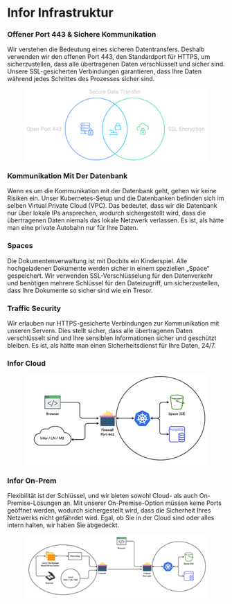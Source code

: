 # Infor Infrastruktur

### Offener Port 443 & Sichere Kommunikation

Wir verstehen die Bedeutung eines sicheren Datentransfers. Deshalb verwenden wir den offenen Port 443, den Standardport für HTTPS, um sicherzustellen, dass alle übertragenen Daten verschlüsselt und sicher sind. Unsere SSL-gesicherten Verbindungen garantieren, dass Ihre Daten während jedes Schrittes des Prozesses sicher sind.

<figure><img src="../.gitbook/assets/inforInfratructure1.svg" alt=""><figcaption></figcaption></figure>

### Kommunikation Mit Der Datenbank

Wenn es um die Kommunikation mit der Datenbank geht, gehen wir keine Risiken ein. Unser Kubernetes-Setup und die Datenbanken befinden sich im selben Virtual Private Cloud (VPC). Das bedeutet, dass wir die Datenbank nur über lokale IPs ansprechen, wodurch sichergestellt wird, dass die übertragenen Daten niemals das lokale Netzwerk verlassen. Es ist, als hätte man eine private Autobahn nur für Ihre Daten.

### Spaces

Die Dokumentenverwaltung ist mit Docbits ein Kinderspiel. Alle hochgeladenen Dokumente werden sicher in einem speziellen „Space“ gespeichert. Wir verwenden SSL-Verschlüsselung für den Datenverkehr und benötigen mehrere Schlüssel für den Dateizugriff, um sicherzustellen, dass Ihre Dokumente so sicher sind wie ein Tresor.

### Traffic Security

Wir erlauben nur HTTPS-gesicherte Verbindungen zur Kommunikation mit unseren Servern. Dies stellt sicher, dass alle übertragenen Daten verschlüsselt sind und Ihre sensiblen Informationen sicher und geschützt bleiben. Es ist, als hätte man einen Sicherheitsdienst für Ihre Daten, 24/7.

### Infor Cloud

<figure><img src="../.gitbook/assets/inforInrastructure2.webp" alt=""><figcaption></figcaption></figure>

### Infor On-Prem

Flexibilität ist der Schlüssel, und wir bieten sowohl Cloud- als auch On-Premise-Lösungen an. Mit unserer On-Premise-Option müssen keine Ports geöffnet werden, wodurch sichergestellt wird, dass die Sicherheit Ihres Netzwerks nicht gefährdet wird. Egal, ob Sie in der Cloud sind oder alles intern halten, wir haben Sie abgedeckt.

<figure><img src="../.gitbook/assets/inforInfrastructure3.webp" alt=""><figcaption></figcaption></figure>
